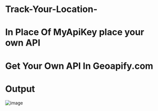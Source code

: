 # Track-Your-Location-
# In Place Of MyApiKey place your own API 
# Get Your Own API In Geoapify.com
# Output
![image](https://github.com/user-attachments/assets/c781fa39-c30c-4744-a9ff-84a8159a28ad)
